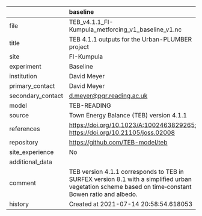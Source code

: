 |                   | baseline                                                                                                                                            |
|:------------------|:----------------------------------------------------------------------------------------------------------------------------------------------------|
| file              | TEB_v4.1.1_FI-Kumpula_metforcing_v1_baseline_v1.nc                                                                                                  |
| title             | TEB 4.1.1 outputs for the Urban-PLUMBER project                                                                                                     |
| site              | FI-Kumpula                                                                                                                                          |
| experiment        | Baseline                                                                                                                                            |
| institution       | David Meyer                                                                                                                                         |
| primary_contact   | David Meyer                                                                                                                                         |
| secondary_contact | d.meyer@pgr.reading.ac.uk                                                                                                                           |
| model             | TEB-READING                                                                                                                                         |
| source            | Town Energy Balance (TEB) version 4.1.1                                                                                                             |
| references        | https://doi.org/10.1023/A:1002463829265; https://doi.org/10.21105/joss.02008                                                                        |
| repository        | https://github.com/TEB-model/teb                                                                                                                    |
| site_experience   | No                                                                                                                                                  |
| additional_data   |                                                                                                                                                     |
| comment           | TEB version 4.1.1 corresponds to TEB in SURFEX version 8.1 with a simplified urban vegetation scheme based on time‐constant Bowen ratio and albedo. |
| history           | Created at 2021-07-14 20:58:54.618053                                                                                                               |

